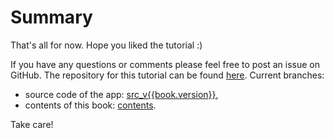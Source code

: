 # Summary

That's all for now. Hope you liked the tutorial :)

If you have any questions or comments please feel free to post an issue on GitHub.
The repository for this tutorial can be found [here](https://github.com/theimowski/SuaveMusicStore).
Current branches:
* source code of the app: [src_v{{book.version}}](https://github.com/theimowski/SuaveMusicStore/tree/src_v{{book.version}}),
* contents of this book: [contents](https://github.com/theimowski/SuaveMusicStore/tree/contents).

Take care!